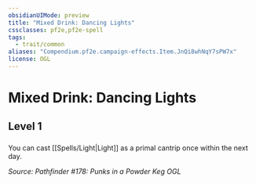 ```yaml
---
obsidianUIMode: preview
title: "Mixed Drink: Dancing Lights"
cssclasses: pf2e,pf2e-spell
tags:
  - trait/common
aliases: "Compendium.pf2e.campaign-effects.Item.JnQi8whNqY7sPW7x"
license: OGL
---
```

# Mixed Drink: Dancing Lights
## Level 1
### 






You can cast [[Spells/Light|Light]] as a primal cantrip once within the next day.

*Source: Pathfinder #178: Punks in a Powder Keg*
*OGL*